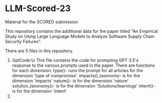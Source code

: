 # LLM-Scored-23
Material for the SCORED submission

This repository contains the additional data for the paper titled "An Empirical Study on Using Large Language Models to Analyze Software Supply Chain Security Failures". 

There are 5 files in this repository. 

1. GptCode:\n
This file contains the code for prompting GPT 3.5's response to the various prompts used in the paper.
There are functions for each dimension:
type()- runs the prompt for all articles for the dimension 'type of compromise'. 
impacts()_taxonomy- is for the dimension 'impacts'
nature()- is for the dimension 'nature'
solution_taxonomy()- is for the dimension 'Solutions/learnings'
intent()- is for the dimension 'intent'
3. 
